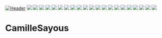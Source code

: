 [![Header](https://github.com/CamilleSA/CamilleSayous/blob/main/HeaderGithub.png "Header")](https://some-url.dev/)
![](https://img.shields.io/badge/Code-Python-informational?style=flat&logo=python&logoColor=white&color=6e67b6)
![](https://img.shields.io/badge/Code-C-informational?style=flat&logo=c&logoColor=white&color=6e67b6)
![](https://img.shields.io/badge/Code-C++-6e67b6.svg?style=flat&logo=c%2B%2B)
![](https://img.shields.io/badge/Code-CSharp-6e67b6.svg?style=flat&logo=csharp)
![](https://img.shields.io/badge/Code-HTML-6e67b6.svg?style=flat&logo=html5&logoColor=white)
![](https://img.shields.io/badge/Code-CSS-6e67b6.svg?style=flat&logo=css3&logoColor=white)
![](https://img.shields.io/badge/Code-JavaScript-6e67b6.svg?style=flat&logo=javascript&logoColor=white)
![](https://img.shields.io/badge/Code-TypeScript-6e67b6.svg?style=flat&logo=typescript&logoColor=white)
![](https://img.shields.io/badge/Code-JSON-6e67b6.svg?style=flat&logo=json&logoColor=white)
![](https://img.shields.io/badge/Code-Docker-6e67b6.svg?style=flat&logo=docker&logoColor=white)
![](https://img.shields.io/badge/Code-YAML-6e67b6.svg?style=flat&logo=yaml&logoColor=white)
![](https://img.shields.io/badge/Code-Java-6e67b6.svg?style=flat&logo=java&logoColor=white)
![](https://img.shields.io/badge/Code-PHP-6e67b6.svg?style=flat&logo=php&logoColor=white)
![](https://img.shields.io/badge/OS-Linux-informational?style=flat&logo=linux&logoColor=white&color=6e67b6)
![](https://img.shields.io/badge/OS-Windows-informational?style=flat&logo=windows&logoColor=white&color=6e67b6)
![](https://img.shields.io/badge/Framework-ReactJS-informational?style=flat&logo=react&logoColor=white&color=6e67b6)
![](https://img.shields.io/badge/Framework-Angular-informational?style=flat&logo=angular&logoColor=white&color=6e67b6)
![](https://img.shields.io/badge/Framework-VueJS-informational?style=flat&logo=vue.js&logoColor=white&color=6e67b6)
![](https://img.shields.io/badge/Framework-Bootstrap-informational?style=flat&logo=bootstrap&logoColor=white&color=6e67b6)
![](https://img.shields.io/badge/Library-JQuery-informational?style=flat&logo=jquery&logoColor=white&color=6e67b6)
![](https://img.shields.io/badge/Software-VsCode-informational?style=flat&logo=visualstudiocode&logoColor=white&color=6e67b6)

# CamilleSayous
